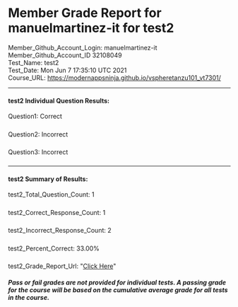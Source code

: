 # Member Grade Report for manuelmartinez-it for test2  
   
Member_Github_Account_Login: manuelmartinez-it  
Member_Github_Account_ID 32108049  
Test_Name: test2  
Test_Date: Mon Jun  7 17:35:10 UTC 2021  
Course_URL: https://modernappsninja.github.io/vspheretanzu101_vt7301/  
   
---  
#### test2 Individual Question Results:  
Question1: Correct  
#####  
Question2: Incorrect  
#####  
Question3: Incorrect  
#####  
---  
#### test2 Summary of Results:  
test2_Total_Question_Count: 1  
#####  
test2_Correct_Response_Count: 1  
#####  
test2_Incorrect_Response_Count: 2  
#####  
test2_Percent_Correct: 33.00%  
#####  
test2_Grade_Report_Url: "[Click Here](https://github.com/modernappsninjas/manuelmartinez-it/blob/main/static/userdata/courses/vspheretanzu101_vt7301/grade_report.pr708.test2.md)"
##### Pass or fail grades are not provided for individual tests. A passing grade for the course will be based on the cumulative average grade for all tests in the course.  
